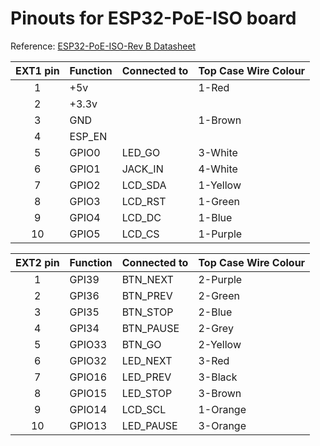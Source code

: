 # Pinouts for ESP32-PoE-ISO board

Reference: [ESP32-PoE-ISO-Rev B Datasheet](https://github.com/OLIMEX/ESP32-POE-ISO/blob/master/HARDWARE/ESP32-PoE-ISO-Rev.B/ESP32-PoE-ISO_Rev_B.pdf)

| EXT1 pin | Function | Connected to | Top Case Wire Colour |
| :------: | :------- | :----------- | :------------------- |
| 1        | +5v      |              | 1-Red                |
| 2        | +3.3v    |              |                      |
| 3        | GND      |              | 1-Brown              |
| 4        | ESP_EN   |              |                      |
| 5        | GPIO0    | LED_GO       | 3-White              |
| 6        | GPIO1    | JACK_IN      | 4-White              |
| 7        | GPIO2    | LCD_SDA      | 1-Yellow             |
| 8        | GPIO3    | LCD_RST      | 1-Green              |
| 9        | GPIO4    | LCD_DC       | 1-Blue               |
| 10       | GPIO5    | LCD_CS       | 1-Purple             |


| EXT2 pin | Function | Connected to | Top Case Wire Colour |
| :------: | :------- | :----------- | :------------------- |
| 1        | GPI39    | BTN_NEXT     | 2-Purple             |
| 2        | GPI36    | BTN_PREV     | 2-Green              |
| 3        | GPI35    | BTN_STOP     | 2-Blue               |
| 4        | GPI34    | BTN_PAUSE    | 2-Grey               |
| 5        | GPIO33   | BTN_GO       | 2-Yellow             |
| 6        | GPIO32   | LED_NEXT     | 3-Red                |
| 7        | GPIO16   | LED_PREV     | 3-Black              |
| 8        | GPIO15   | LED_STOP     | 3-Brown              |
| 9        | GPIO14   | LCD_SCL      | 1-Orange             |
| 10       | GPIO13   | LED_PAUSE    | 3-Orange             |

